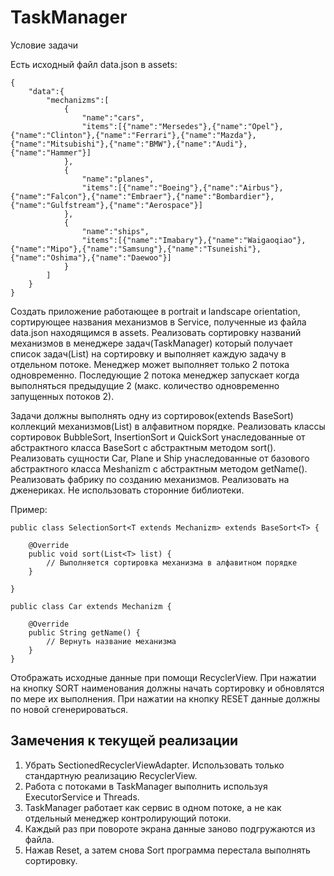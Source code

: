 # TaskManager
Условие задачи

Есть исходный файл data.json в assets:
```
{
	"data":{
		"mechanizms":[
			{
				"name":"cars",
				"items":[{"name":"Mersedes"},{"name":"Opel"},{"name":"Clinton"},{"name":"Ferrari"},{"name":"Mazda"},{"name":"Mitsubishi"},{"name":"BMW"},{"name":"Audi"},{"name":"Hammer"}]
			},
			{
				"name":"planes",
				"items":[{"name":"Boeing"},{"name":"Airbus"},{"name":"Falcon"},{"name":"Embraer"},{"name":"Bombardier"},{"name":"Gulfstream"},{"name":"Aerospace"}]
			},
			{
				"name":"ships",
				"items":[{"name":"Imabary"},{"name":"Waigaoqiao"},{"name":"Mipo"},{"name":"Samsung"},{"name":"Tsuneishi"},{"name":"Oshima"},{"name":"Daewoo"}]
			}
		]
	}
}
```
Создать приложение работающее в portrait и landscape orientation, сортирующее названия механизмов в Service, полученные из файла data.json находящимся в assets.
Реализовать сортировку названий механизмов в менеджере задач(TaskManager) который получает список задач(List<Task>) на сортировку и выполняет каждую задачу в отдельном потоке.
Менеджер может выполняет только 2 потока одновременно. Последующие 2 потока менеджер запускает когда выполняться предыдущие 2 (макс. количество одновременно запущенных потоков 2).

Задачи должны выполнять одну из сортировок(extends BaseSort) коллекций механизмов(List<T extends Mechanism>) в алфавитном порядке.
Реализовать классы сортировок BubbleSort, InsertionSort и QuickSort унаследованные от абстрактного класса BaseSort с абстрактным методом sort().
Реализовать сущности Car, Plane и Ship унаследованные от базового абстрактного класса Meshanizm с абстрактным методом getName().
Реализовать фабрику по созданию механизмов.
Реализовать на дженериках. Не использовать сторонние библиотеки.

Пример: 
```
public class SelectionSort<T extends Mechanizm> extends BaseSort<T> {

    @Override
    public void sort(List<T> list) {
		// Выполняется сортировка механизма в алфавитном порядке
	}

}

public class Car extends Mechanizm {

	@Override
	public String getName() {
		// Вернуть название механизма
	}
}
```
Отображать исходные данные при помощи RecyclerView.
При нажатии на кнопку SORT наименования должны начать сортировку и обновлятся по мере их выполнения.
При нажатии на кнопку RESET данные должны по новой сгенерироваться.


## Замечения к текущей реализации

1. Убрать SectionedRecyclerViewAdapter. Использовать только стандартную реализацию RecyclerView.
2. Работа с потоками в TaskManager выполнить используя ExecutorService и Threads.
3. TaskManager работает как сервис в одном потоке, а не как отдельный менеджер контролирующий потоки.
4. Каждый раз при повороте экрана данные заново подгружаются из файла.
5. Нажав Reset, а затем снова Sort программа перестала выполнять сортировку.
